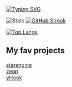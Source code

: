 [![Typing SVG](https://readme-typing-svg.demolab.com?font=Fira+Code&weight=700&size=27&duration=3000&pause=100&color=9e57eb&background=16131700&repeat=false&width=435&lines=Hi!%2C+I'm+aceinetx)](https://git.io/typing-svg)

![Stats](https://github-readme-stats.vercel.app/api?username=aceinetx\&show_icons=true\&theme=radical&bg_color=161317&title_color=8b57eb&text_color=D8C6CB)
[![GitHub Streak](https://streak-stats.demolab.com?user=aceinetx&theme=radical&background=161317&ring=8B57EB&sideLabels=D8C6CB&currStreakNum=D8C6CB&sideNums=D8C6CB&fire=8B57EB&currStreakLabel=D8C6CB)](https://git.io/streak-stats)

[![Top Langs](https://github-readme-stats.vercel.app/api/top-langs/?username=aceinetx&langs_count=26&layout=compact&hide_progress=true&theme=radical&bg_color=161317&title_color=8b57eb&text_color=D8C6CB)](https://github.com/anuraghazra/github-readme-stats)
## My fav projects
[starengine](https://github.com/aceinetx/starengine)<br>
[zeon](https://github.com/aceinetx/zeon)<br>
[yHook](https://github.com/aceinetx/yHook)
